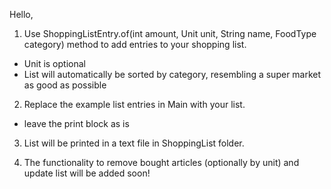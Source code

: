 Hello,

1. Use ShoppingListEntry.of(int amount, Unit unit, String name, FoodType category) method to add entries to your shopping list.
- Unit is optional
- List will automatically be sorted by category, resembling a super market as good as possible

2. Replace the example list entries in Main with your list.
- leave the print block as is

3. List will be printed in a text file in ShoppingList folder.

4. The functionality to remove bought articles (optionally by unit) and update list will be added soon!
